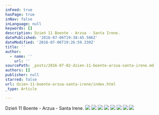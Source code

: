 ```yaml
---
inFeed: true
hasPage: true
inNav: false
inLanguage: null
keywords: []
description: Dzień 11 Boente - Arzua - Santa Irene.
datePublished: '2016-07-06T19:38:45.506Z'
dateModified: '2016-07-06T19:26:59.330Z'
title: ''
author:
  - name: ''
    url: ''
sourcePath: _posts/2016-07-02-dzien-11-boente-arzua-santa-irene.md
authors: []
publisher: null
starred: false
url: dzien-11-boente-arzua-santa-irene/index.html
_type: Article

---
```

Dzień 11 Boente - Arzua - Santa Irene.
![](https://the-grid-user-content.s3-us-west-2.amazonaws.com/33c13712-855e-44dc-8c98-46b48c9f5064.jpg)
![](https://the-grid-user-content.s3-us-west-2.amazonaws.com/2024667e-c87a-4c54-ad98-8c7558ec75b0.jpg)
![](https://the-grid-user-content.s3-us-west-2.amazonaws.com/adf03a7f-ad66-429e-b9f0-3a6e068c5b49.jpg)
![](https://the-grid-user-content.s3-us-west-2.amazonaws.com/398645e6-8d66-4d50-a1be-5d929d6e85d3.jpg)
![](https://the-grid-user-content.s3-us-west-2.amazonaws.com/257f3933-7bb6-49fe-bf0d-dffb6b39ffa2.jpg)
![](https://the-grid-user-content.s3-us-west-2.amazonaws.com/0f36e08e-6a1d-48cd-8ba9-24ffd3b8f715.jpg)
![](https://the-grid-user-content.s3-us-west-2.amazonaws.com/c93cd009-f920-4d59-ab69-89195221ab55.jpg)
![](https://the-grid-user-content.s3-us-west-2.amazonaws.com/0d5bdd3b-ad75-47f5-ae6b-aca2e4829daf.jpg)